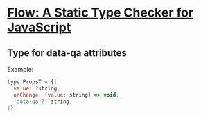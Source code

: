 # [Flow: A Static Type Checker for JavaScript](https://flow.org/)

## Type for data-qa attributes

Example:

```jsx
type PropsT = {|
  value: ?string,
  onChange: (value: string) => void,
  'data-qa'?: string,
|}
```
